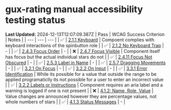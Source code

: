 # gux-rating manual accessibility testing status

**Last Updated:** 2024-12-13T12:07:09.387Z
| Pass | WCAG Success Criterion | Notes |
| --- | --- | --- |
| ✅ | [2.1.1 Keyboard](https://www.w3.org/WAI/WCAG22/Understanding/keyboard.html) | Compoent complies with keyboard interactions of the spinbutton role |
| ✅ | [2.1.2 No Keyboard Trap](https://www.w3.org/WAI/WCAG22/Understanding/no-keyboard-trap.html) | - |
| ✅ | [2.4.3 Focus Order](https://www.w3.org/WAI/WCAG22/Understanding/focus-order.html) | - |
| ❌ | [2.4.7 Focus Visible](https://www.w3.org/WAI/WCAG22/Understanding/focus-visible.html) | Component itself has focus but the actual individual stars do not |
| ✅ | [2.4.11 Focus Not Obscured](https://www.w3.org/WAI/WCAG22/Understanding/focus-not-obscured-minimum) | - |
| ✅ | [2.5.3 Label in Name](https://www.w3.org/WAI/WCAG22/Understanding/label-in-name.html#dfn-name) | - |
| ✅ | [2.5.7 Dragging Movements](https://www.w3.org/WAI/WCAG22/Understanding/dragging-movements) | - |
| ✅ | [3.2.1 On Focus](https://www.w3.org/WAI/WCAG22/Understanding/on-focus.html) | - |
| ✅ | [3.2.2 On Input](https://www.w3.org/WAI/WCAG22/Understanding/on-input.html) | - |
| ✅ | [3.3.1 Error Identification](https://www.w3.org/WAI/WCAG22/Understanding/error-identification.html) | While its possible for a value that outside the range to be applied programaticlly its not possible for a user to enter an incorrect value |
| ✅ | [3.2.2 Labels or Instructions](https://www.w3.org/WAI/WCAG22/Understanding/labels-or-instructions.html) | Component requires an aria label and a warning is logged if one is not present |
| ❌ | [4.1.2: Name, Role, Value](https://www.w3.org/WAI/WCAG22/Understanding/name-role-value.html) | Value changes are announced however they are percentage values, not whole numbers of stars |
| ✅ | [4.1.3 Status Messages](https://www.w3.org/WAI/WCAG22/Understanding/status-messages.html) | - |
